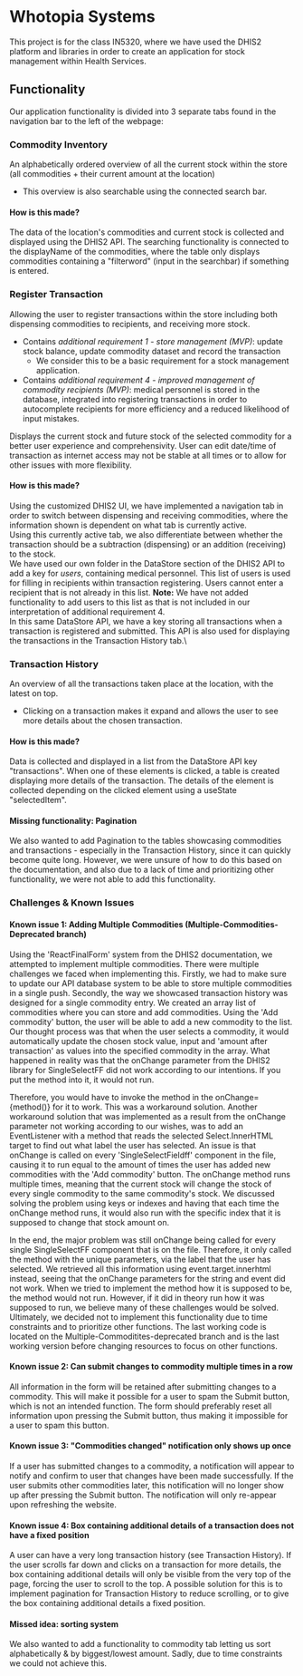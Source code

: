 # Whotopia Systems

This project is for the class IN5320, where we have used the DHIS2 platform and libraries in order to create an application for stock management within Health Services.

## Functionality

Our application functionality is divided into 3 separate tabs found in the navigation bar to the left of the webpage:

### Commodity Inventory

An alphabetically ordered overview of all the current stock within the store (all commodities + their current amount at the location)

- This overview is also searchable using the connected search bar.

#### How is this made?

The data of the location's commodities and current stock is collected and displayed using the DHIS2 API. The searching functionality is connected to the displayName of the commodities, where the table only displays commodities containing a "filterword" (input in the searchbar) if something is entered.

### Register Transaction

Allowing the user to register transactions within the store including both dispensing commodities to recipients, and receiving more stock.

- Contains _additional requirement 1 - store management (MVP)_: update stock balance, update commodity dataset and record the transaction
  - We consider this to be a basic requirement for a stock management application.
- Contains _additional requirement 4 - improved management of commodity recipients (MVP)_: medical personnel is stored in the database, integrated into registering transactions in order to autocomplete recipients for more efficiency and a reduced likelihood of input mistakes.

Displays the current stock and future stock of the selected commodity for a better user experience and comprehensivity.
User can edit date/time of transaction as internet access may not be stable at all times or to allow for other issues with more flexibility.

#### How is this made?

Using the customized DHIS2 UI, we have implemented a navigation tab in order to switch between dispensing and receiving commodities, where the information shown is dependent on what tab is currently active.\
Using this currently active tab, we also differentiate between whether the transaction should be a subtraction (dispensing) or an addition (receiving) to the stock.\
We have used our own folder in the DataStore section of the DHIS2 API to add a key for _users_, containing medical personnel. This list of users is used for filling in recipients within transaction registering. Users cannot enter a recipient that is not already in this list. **Note:** We have not added functionality to add users to this list as that is not included in our interpretation of additional requirement 4.\
In this same DataStore API, we have a key storing all transactions when a transaction is registered and submitted. This API is also used for displaying the transactions in the Transaction History tab.\

### Transaction History

An overview of all the transactions taken place at the location, with the latest on top.

- Clicking on a transaction makes it expand and allows the user to see more details about the chosen transaction.

#### How is this made?

Data is collected and displayed in a list from the DataStore API key "transactions". When one of these elements is clicked, a table is created displaying more details of the transaction. The details of the element is collected depending on the clicked element using a useState "selectedItem".

#### Missing functionality: Pagination
We also wanted to add Pagination to the tables showcasing commodities and transactions - especially in the Transaction History, since it can quickly become quite long. However, we were unsure of how to do this based on the <Pagination> documentation, and also due to a lack of time and prioritizing other functionality, we were not able to add this functionality. 

### Challenges & Known Issues

#### Known issue 1: Adding Multiple Commodities (Multiple-Commodities-Deprecated branch)

Using the 'ReactFinalForm' system from the DHIS2 documentation, we attempted to implement multiple commodities. There were multiple challenges we faced when implementing this. Firstly, we had to make sure to update our API database system to be able to store multiple commodities in a single push. Secondly, the way we showcased transaction history was designed for a single commodity entry. We created an array list of commodities where you can store and add commodities. Using the 'Add commodity' button, the user will be able to add a new commodity to the list. Our thought process was that when the user selects a commodity, it would automatically update the chosen stock value, input and 'amount after transaction' as values into the specified commodity in the array. What happened in reality was that the onChange parameter from the DHIS2 library for SingleSelectFF did not work according to our intentions. If you put the method into it, it would not run. 

Therefore, you would have to invoke the method in the onChange={method()} for it to work. This was a workaround solution. Another workaround solution that was implemented as a result from the onChange parameter not working according to our wishes, was to add an EventListener with a method that reads the selected Select.InnerHTML target to find out what label the user has selected. An issue is that onChange is called on every 'SingleSelectFieldff' component in the file, causing it to run equal to the amount of times the user has added new commodities with the 'Add commodity' button. The onChange method runs multiple times, meaning that the current stock will change the stock of every single commodity to the same commodity's stock. We discussed solving the problem using keys or indexes and having that each time the onChange method runs, it would also run with the specific index that it is supposed to change that stock amount on. 

In the end, the major problem was still onChange being called for every single SingleSelectFF component that is on the file. Therefore, it only called the method with the unique parameters, via the label that the user has selected. We retrieved all this information using event.target.innerhtml instead, seeing that the onChange parameters for the string and event did not work. When we tried to implement the method how it is supposed to be, the method would not run. However, if it did in theory run how it was supposed to run, we believe many of these challenges would be solved. Ultimately, we decided not to implement this functionality due to time constraints and to prioritize other functions. The last working code is located on the Multiple-Commoditites-deprecated branch and is the last working version before changing resources to focus on other functions.

#### Known issue 2: Can submit changes to commodity multiple times in a row
All information in the form will be retained after submitting changes to a commodity. This will make it possible for a user to spam the Submit button, which is not an intended function. The form should preferably reset all information upon pressing the Submit button, thus making it impossible for a user to spam this button.

#### Known issue 3: "Commodities changed" notification only shows up once

If a user has submitted changes to a commodity, a notification will appear to notify and confirm to user that changes have been made successfully. If the user submits other commodities later, this notification will no longer show up after pressing the Submit button. The notification will only re-appear upon refreshing the website.

#### Known issue 4: Box containing additional details of a transaction does not have a fixed position

A user can have a very long transaction history (see Transaction History). If the user scrolls far down and clicks on a transaction for more details, the box containing additional details will only be visible from the very top of the page, forcing the user to scroll to the top. A possible solution for this is to implement pagination for Transaction History to reduce scrolling, or to give the box containing additional details a fixed position.

#### Missed idea: sorting system

We also wanted to add a functionality to commodity tab letting us sort alphabetically & by biggest/lowest amount. Sadly, due to time constraints we could not achieve this.
